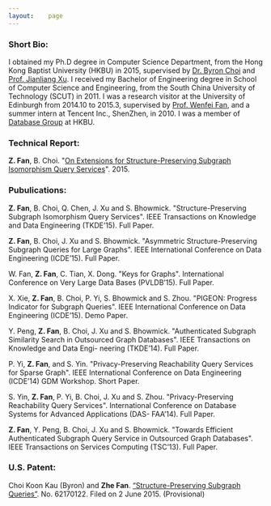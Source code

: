 ```yaml
---
layout:    page
---
```


### **Short Bio**:

I obtained my Ph.D degree in Computer Science Department, from the Hong Kong Baptist University (HKBU) in 2015, 
supervised by [Dr. Byron Choi](http://www.comp.hkbu.edu.hk/~bchoi/) and [Prof. Jianliang Xu](http://www.comp.hkbu.edu.hk/~xujl/). 
I received my Bachelor of Engineering degree in School of Computer Science and Engineering, from the South China University of Technology (SCUT) in 2011. 
I was a research visitor at the University of Edinburgh from 2014.10 to 2015.3, supervised by [Prof. Wenfei Fan](http://homepages.inf.ed.ac.uk/wenfei/), 
and a summer intern at Tencent Inc., ShenZhen, in 2010. 
I was a member of [Database Group](http://www.comp.hkbu.edu.hk/~db/) at HKBU. 

### **Technical Report**: 

**Z. Fan**, B. Choi. "[On Extensions for Structure-Preserving Subgraph Isomorphism Query Services]()". 2015. 

### **Pubulications**:

**Z. Fan**, B. Choi, Q. Chen, J. Xu and S. Bhowmick. "Structure-Preserving Subgraph Isomorphism Query Services". 
IEEE Transactions on Knowledge and Data Engineering (TKDE’15). Full Paper.

**Z. Fan**, B. Choi, J. Xu and S. Bhowmick. "Asymmetric Structure-Preserving Subgraph Queries for Large Graphs". 
IEEE International Conference on Data Engineering (ICDE’15). Full Paper.

W. Fan, **Z. Fan**, C. Tian, X. Dong. "Keys for Graphs". 
International Conference on Very Large Data Bases (PVLDB’15). Full Paper.

X. Xie, **Z. Fan**, B. Choi, P. Yi, S. Bhowmick and S. Zhou. "PIGEON: Progress Indicator for Subgraph Queries". 
IEEE International Conference on Data Engineering (ICDE’15). Demo Paper.

Y. Peng, **Z. Fan**, B. Choi, J. Xu and S. Bhowmick. "Authenticated Subgraph Similarity Search in Outsourced Graph Databases". 
IEEE Transactions on Knowledge and Data Engi- neering (TKDE’14). Full Paper.

P. Yi, **Z. Fan**, and S. Yin. "Privacy-Preserving Reachability Query Services for Sparse Graph". 
IEEE International Conference on Data Engineering (ICDE’14) GDM Workshop. Short Paper.

S. Yin, **Z. Fan**, P. Yi, B. Choi, J. Xu and S. Zhou. "Privacy-Preserving Reachability Query Services". 
International Conference on Database Systems for Advanced Applications (DAS- FAA’14). Full Paper.

**Z. Fan**, Y. Peng, B. Choi, J. Xu and S. Bhowmick. "Towards Efficient Authenticated Subgraph Query Service in Outsourced Graph Databases". 
IEEE Transactions on Services Computing (TSC’13). Full Paper.

### **U.S. Patent**:

Choi Koon Kau (Byron) and **Zhe Fan**. [“Structure-Preserving Subgraph Queries”](http://www.comp.hkbu.edu.hk/~bchoi/Summary%20of%20the%20US%20Patent%20titled%20Structure%20Preserving%20Subgraph%20Queries.pdf). No. 62170122. Filed on 2 June 2015. (Provisional)